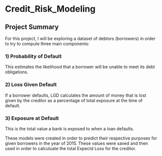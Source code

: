 # Credit_Risk_Modeling

## Project Summary

For this project, I will be exploring a dataset of debtors (borrowers) in order to try to compute three main components:

### 1) Probability of Default
This estimates the likelihood that a borrower will be unable to meet its debt obligations.

### 2) Loss Given Default
If a borrower defaults, LGD calculates the amount of money that is lost given by the creditor as a percentage of total exposure at the time of default.

### 3) Exposure at Default
This is the total value a bank is exposed to when a loan defaults.

These models were created in order to predict their respective purposes for given borrowers in the year of 2015. These values were saved and then used in order to calculuate the total Expectd Loss for the creditor.
